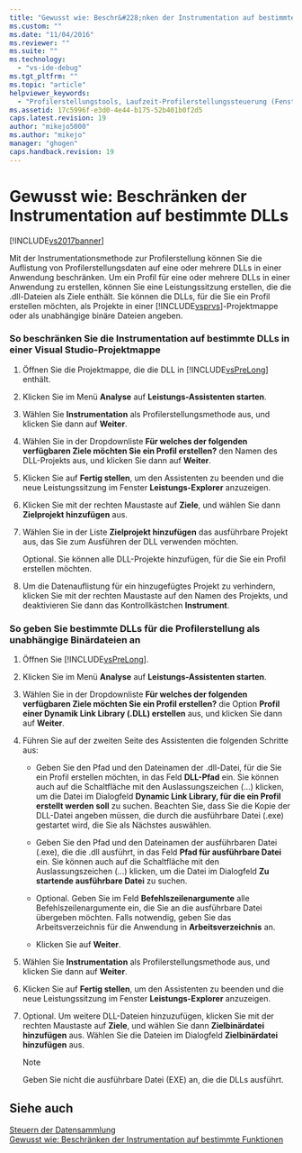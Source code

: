 ```yaml
---
title: "Gewusst wie: Beschr&#228;nken der Instrumentation auf bestimmte DLLs | Microsoft Docs"
ms.custom: ""
ms.date: "11/04/2016"
ms.reviewer: ""
ms.suite: ""
ms.technology: 
  - "vs-ide-debug"
ms.tgt_pltfrm: ""
ms.topic: "article"
helpviewer_keywords: 
  - "Profilerstellungstools, Laufzeit-Profilerstellungssteuerung (Fenster)"
ms.assetid: 17c5996f-e3d0-4e44-b175-52b401b0f2d5
caps.latest.revision: 19
author: "mikejo5000"
ms.author: "mikejo"
manager: "ghogen"
caps.handback.revision: 19
---
```

# Gewusst wie: Beschr&#228;nken der Instrumentation auf bestimmte DLLs
[!INCLUDE[vs2017banner](../code-quality/includes/vs2017banner.md)]

Mit der Instrumentationsmethode zur Profilerstellung können Sie die Auflistung von Profilerstellungsdaten auf eine oder mehrere DLLs in einer Anwendung beschränken.  Um ein Profil für eine oder mehrere DLLs in einer Anwendung zu erstellen, können Sie eine Leistungssitzung erstellen, die die .dll\-Dateien als Ziele enthält.  Sie können die DLLs, für die Sie ein Profil erstellen möchten, als Projekte in einer [!INCLUDE[vsprvs](../code-quality/includes/vsprvs_md.md)]\-Projektmappe oder als unabhängige binäre Dateien angeben.  
  
### So beschränken Sie die Instrumentation auf bestimmte DLLs in einer Visual Studio\-Projektmappe  
  
1.  Öffnen Sie die Projektmappe, die die DLL in [!INCLUDE[vsPreLong](../code-quality/includes/vsprelong_md.md)] enthält.  
  
2.  Klicken Sie im Menü **Analyse** auf **Leistungs\-Assistenten starten**.  
  
3.  Wählen Sie **Instrumentation** als Profilerstellungsmethode aus, und klicken Sie dann auf **Weiter**.  
  
4.  Wählen Sie in der Dropdownliste **Für welches der folgenden verfügbaren Ziele möchten Sie ein Profil erstellen?** den Namen des DLL\-Projekts aus, und klicken Sie dann auf **Weiter**.  
  
5.  Klicken Sie auf **Fertig stellen**, um den Assistenten zu beenden und die neue Leistungssitzung im Fenster **Leistungs\-Explorer**  anzuzeigen.  
  
6.  Klicken Sie mit der rechten Maustaste auf **Ziele**, und wählen Sie dann **Zielprojekt hinzufügen** aus.  
  
7.  Wählen Sie in der Liste **Zielprojekt hinzufügen** das ausführbare Projekt aus, das Sie zum Ausführen der DLL verwenden möchten.  
  
     Optional.  Sie können alle DLL\-Projekte hinzufügen, für die Sie ein Profil erstellen möchten.  
  
8.  Um die Datenauflistung für ein hinzugefügtes Projekt zu verhindern, klicken Sie mit der rechten Maustaste auf den Namen des Projekts, und deaktivieren Sie dann das Kontrollkästchen **Instrument**.  
  
### So geben Sie bestimmte DLLs für die Profilerstellung als unabhängige Binärdateien an  
  
1.  Öffnen Sie [!INCLUDE[vsPreLong](../code-quality/includes/vsprelong_md.md)].  
  
2.  Klicken Sie im Menü **Analyse** auf **Leistungs\-Assistenten starten**.  
  
3.  Wählen Sie in der Dropdownliste **Für welches der folgenden verfügbaren Ziele möchten Sie ein Profil erstellen?** die Option **Profil einer Dynamik Link Library \(.DLL\) erstellen** aus, und klicken Sie dann auf **Weiter**.  
  
4.  Führen Sie auf der zweiten Seite des Assistenten die folgenden Schritte aus:  
  
    -   Geben Sie den Pfad und den Dateinamen der .dll\-Datei, für die Sie ein Profil erstellen möchten, in das Feld **DLL\-Pfad** ein.  Sie können auch auf die Schaltfläche mit den Auslassungszeichen \(...\) klicken, um die Datei im Dialogfeld **Dynamic Link Library, für die ein Profil erstellt werden soll** zu suchen.  Beachten Sie, dass Sie die Kopie der DLL\-Datei angeben müssen, die durch die ausführbare Datei \(.exe\) gestartet wird, die Sie als Nächstes auswählen.  
  
    -   Geben Sie den Pfad und den Dateinamen der ausführbaren Datei \(.exe\), die die .dll ausführt, in das Feld **Pfad für ausführbare Datei** ein.  Sie können auch auf die Schaltfläche mit den Auslassungszeichen \(...\) klicken, um die Datei im Dialogfeld **Zu startende ausführbare Datei** zu suchen.  
  
    -   Optional.  Geben Sie im Feld **Befehlszeilenargumente** alle Befehlszeilenargumente ein, die Sie an die ausführbare Datei übergeben möchten.  Falls notwendig, geben Sie das Arbeitsverzeichnis für die Anwendung in **Arbeitsverzeichnis** an.  
  
    -   Klicken Sie auf **Weiter**.  
  
5.  Wählen Sie **Instrumentation** als Profilerstellungsmethode aus, und klicken Sie dann auf **Weiter**.  
  
6.  Klicken Sie auf **Fertig stellen**, um den Assistenten zu beenden und die neue Leistungssitzung im Fenster **Leistungs\-Explorer**  anzuzeigen.  
  
7.  Optional.  Um weitere DLL\-Dateien hinzuzufügen, klicken Sie mit der rechten Maustaste auf **Ziele**, und wählen Sie dann **Zielbinärdatei hinzufügen** aus.  Wählen Sie die Dateien im Dialogfeld **Zielbinärdatei hinzufügen** aus.  
  
    > [!NOTE]
    >  Geben Sie nicht die ausführbare Datei \(EXE\) an, die die DLLs ausführt.  
  
## Siehe auch  
 [Steuern der Datensammlung](../profiling/controlling-data-collection.md)   
 [Gewusst wie: Beschränken der Instrumentation auf bestimmte Funktionen](../profiling/how-to-limit-instrumentation-to-specific-functions.md)